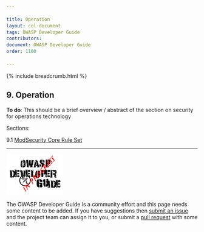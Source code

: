 ```yaml
---

title: Operation
layout: col-document
tags: OWASP Developer Guide
contributors:
document: OWASP Developer Guide
order: 1100

---
```


{% include breadcrumb.html %}

## 9. Operation

**To do**: This should be a brief overview / abstract of the section on security for operations technology

Sections:

9.1 [ModSecurity Core Rule Set](01-modsecurity-crs.md)  

----

![Developer Guide](../assets/images/dg_wip.png "OWASP Developer Guide")

The OWASP Developer Guide is a community effort and this page needs some content to be added.
If you have suggestions then [submit an issue][issue1100] and the project team can assign it to you,
or submit a [pull request][pr] with some content.

[issue1100]: https://github.com/OWASP/www-project-developer-guide/issues/new?labels=enhancement&template=request.md&title=Update:%2011-operation/00-toc
[pr]: https://github.com/OWASP/www-project-developer-guide/pulls
